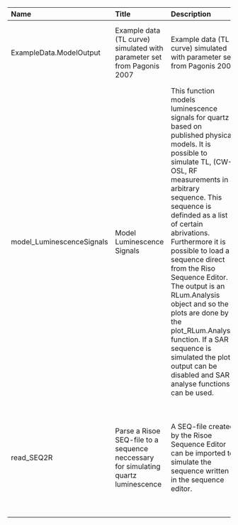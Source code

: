 

| Name                      | Title                                                                              | Description                                                                                                                                                                                                                                                                                                                                                                                                                                                                                                                                | Version | m.Date | m.Time | Author                                                                                                                                     | Citation                                                                                                                                                                                                                                                                                                                                                        |
|:--------------------------|:-----------------------------------------------------------------------------------|:-------------------------------------------------------------------------------------------------------------------------------------------------------------------------------------------------------------------------------------------------------------------------------------------------------------------------------------------------------------------------------------------------------------------------------------------------------------------------------------------------------------------------------------------|:--------|:-------|:-------|:-------------------------------------------------------------------------------------------------------------------------------------------|:----------------------------------------------------------------------------------------------------------------------------------------------------------------------------------------------------------------------------------------------------------------------------------------------------------------------------------------------------------------|
| ExampleData.ModelOutput   | Example data (TL curve) simulated with parameter set from Pagonis 2007             | Example data (TL curve) simulated with parameter set from Pagonis 2007                                                                                                                                                                                                                                                                                                                                                                                                                                                                     | 0.1.1   | NA     | NA     | Johannes Friedrich, University of Bayreuth (Germany) -                                                                                  | NA                                                                                                                                                                                                                                                                                                                                                              |
| model_LuminescenceSignals | Model Luminescence Signals                                                         | This function models luminescence signals for quartz based on published physical models. It is possible to simulate TL, (CW-) OSL, RF measurements in a arbitrary sequence. This sequence is definded as a  list  of certain abrivations. Furthermore it is possible to load a sequence direct from the Riso Sequence Editor. The output is an  RLum.Analysis object and so the plots are done by the  plot_RLum.Analysis  function. If a SAR sequence is simulated the plot output can be disabled and SAR analyse functions can be used. | 0.1.5   | NA     | NA     | Johannes Friedrich, University of Bayreuth (Germany), -  Sebastian Kreutzer, IRAMAT-CRP2A, Universite Bordeaux Montaigne (France) -  | Friedrich, J., Kreutzer, S. (2019). model_LuminescenceSignals(): Model Luminescence Signals. Function version 0.1.5. In: Friedrich, J., Kreutzer, S., Schmidt, C. (2019). RLumModel: Solving Ordinary Differential Equations to Understand LuminescenceR package version 0.2.4.9000-19. https://CRAN.R-project.org/package=RLumModel                            |
| read_SEQ2R                | Parse a Risoe SEQ-file to a sequence neccessary for simulating quartz luminescence | A SEQ-file created by the Risoe Sequence Editor can be imported to simulate the sequence written in the sequence editor.                                                                                                                                                                                                                                                                                                                                                                                                                   | 0.1.0   | NA     | NA     | Johannes Friedrich, University of Bayreuth (Germany), -                                                                                 | Friedrich, J. (2019). read_SEQ2R(): Parse a Risoe SEQ-file to a sequence neccessary for simulating quartz luminescence. Function version 0.1.0. In: Friedrich, J., Kreutzer, S., Schmidt, C. (2019). RLumModel: Solving Ordinary Differential Equations to Understand LuminescenceR package version 0.2.4.9000-19. https://CRAN.R-project.org/package=RLumModel |

